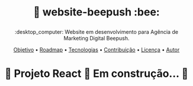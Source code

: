 <h1 align="center">
    <p>🔗 website-beepush :bee:</p>
</h1>
<p align="center"> :desktop_computer: Website em desenvolvimento para Agência de Marketing Digital Beepush.</p>

<p align="center">
 <a href="#objetivo">Objetivo</a> •
 <a href="#roadmap">Roadmap</a> • 
 <a href="#tecnologias">Tecnologias</a> • 
 <a href="#contribuicao">Contribuição</a> • 
 <a href="#licenc-a">Licença</a> • 
 <a href="#autor">Autor</a>
</p>


<h1 align="center"> 
🚧  Projeto React 🚀 Em construção...  🚧
</h1>
